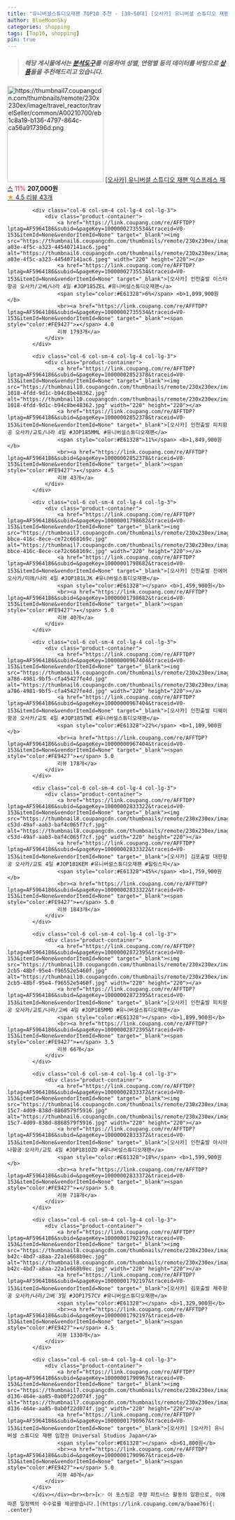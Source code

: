 ```yaml
---
title: "유니버셜스튜디오재팬 TOP10 추천 - [30~50대] [오사카] 유니버셜 스튜디오 재팬 익스프레스 패스"
author: BlueMoonSky
categories: shopping
tags: [Top10, shopping]
pin: true
---
```


> ##### 해당 게시물에서는 [**분석도구**](https://itemscout.io/)를 이용하여 **성별**, **연령별** 등의 데이터를 바탕으로 [**상품**](https://link.coupang.com/a/baae76)들을 추천해드리고 있습니다.
<div class="container"><div class="row">
            <div class="col-6 col-sm-4 col-lg-4 col-lg-3">
                <div class="product-container">
                    <a href="https://link.coupang.com/re/AFFTDP?lptag=AF5964186&subid=&pageKey=10000002843235&traceid=V0-153&itemId=None&vendorItemId=None" target="_blank"><img src="https://thumbnail7.coupangcdn.com/thumbnails/remote/230x230ex/image/travel_reactor/travelSeller/common/A00210700/eb1c8a19-b136-4797-864c-ca56a917396d.png" alt="https://thumbnail7.coupangcdn.com/thumbnails/remote/230x230ex/image/travel_reactor/travelSeller/common/A00210700/eb1c8a19-b136-4797-864c-ca56a917396d.png" width="220" height="220"></a>
                    <a href="https://link.coupang.com/re/AFFTDP?lptag=AF5964186&subid=&pageKey=10000002843235&traceid=V0-153&itemId=None&vendorItemId=None" target="_blank">[오사카] 유니버셜 스튜디오 재팬 익스프레스 패스</a>
                    <span style="color:#E61328">11%</span> <b>207,000원</b>
                    <br><a href="https://link.coupang.com/re/AFFTDP?lptag=AF5964186&subid=&pageKey=10000002843235&traceid=V0-153&itemId=None&vendorItemId=None" target="_blank"><span style="color:#FE9427">★</span> 4.5
                    리뷰 43개</a>
                </div>
            </div>
            
            <div class="col-6 col-sm-4 col-lg-4 col-lg-3">
                <div class="product-container">
                    <a href="https://link.coupang.com/re/AFFTDP?lptag=AF5964186&subid=&pageKey=10000002735534&traceid=V0-153&itemId=None&vendorItemId=None" target="_blank"><img src="https://thumbnail6.coupangcdn.com/thumbnails/remote/230x230ex/image/travel_reactor/travelSeller/common/A00782195/d5a0c3f8-a03e-4f5c-a323-445407141ac6.jpeg" alt="https://thumbnail6.coupangcdn.com/thumbnails/remote/230x230ex/image/travel_reactor/travelSeller/common/A00782195/d5a0c3f8-a03e-4f5c-a323-445407141ac6.jpeg" width="220" height="220"></a>
                    <a href="https://link.coupang.com/re/AFFTDP?lptag=AF5964186&subid=&pageKey=10000002735534&traceid=V0-153&itemId=None&vendorItemId=None" target="_blank">[오사카] 인천출발 이스타항공 오사카/고베/나라 4일 #JOP185ZEL #유니버설스튜디오재팬</a>
                    <span style="color:#E61328">6%</span> <b>1,099,900원</b>
                    <br><a href="https://link.coupang.com/re/AFFTDP?lptag=AF5964186&subid=&pageKey=10000002735534&traceid=V0-153&itemId=None&vendorItemId=None" target="_blank"><span style="color:#FE9427">★</span> 4.0
                    리뷰 1793개</a>
                </div>
            </div>
            
            <div class="col-6 col-sm-4 col-lg-4 col-lg-3">
                <div class="product-container">
                    <a href="https://link.coupang.com/re/AFFTDP?lptag=AF5964186&subid=&pageKey=10000002852378&traceid=V0-153&itemId=None&vendorItemId=None" target="_blank"><img src="https://thumbnail10.coupangcdn.com/thumbnails/remote/230x230ex/image/travel_reactor/travelSeller/common/A00782195/51eb7117-1018-4fdd-9d1c-b94c8be48362.jpg" alt="https://thumbnail10.coupangcdn.com/thumbnails/remote/230x230ex/image/travel_reactor/travelSeller/common/A00782195/51eb7117-1018-4fdd-9d1c-b94c8be48362.jpg" width="220" height="220"></a>
                    <a href="https://link.coupang.com/re/AFFTDP?lptag=AF5964186&subid=&pageKey=10000002852378&traceid=V0-153&itemId=None&vendorItemId=None" target="_blank">[오사카] 인천출발 피치항공 오사카/교토/나라 4일 #JOP185MML #유니버설스튜디오재팬</a>
                    <span style="color:#E61328">11%</span> <b>1,849,900원</b>
                    <br><a href="https://link.coupang.com/re/AFFTDP?lptag=AF5964186&subid=&pageKey=10000002852378&traceid=V0-153&itemId=None&vendorItemId=None" target="_blank"><span style="color:#FE9427">★</span> 4.5
                    리뷰 43개</a>
                </div>
            </div>
            
            <div class="col-6 col-sm-4 col-lg-4 col-lg-3">
                <div class="product-container">
                    <a href="https://link.coupang.com/re/AFFTDP?lptag=AF5964186&subid=&pageKey=10000001798682&traceid=V0-153&itemId=None&vendorItemId=None" target="_blank"><img src="https://thumbnail7.coupangcdn.com/thumbnails/remote/230x230ex/image/travel_reactor/travelSeller/common/A00782195/b9f8cb37-bbce-416c-8ece-ce72c668169c.jpg" alt="https://thumbnail7.coupangcdn.com/thumbnails/remote/230x230ex/image/travel_reactor/travelSeller/common/A00782195/b9f8cb37-bbce-416c-8ece-ce72c668169c.jpg" width="220" height="220"></a>
                    <a href="https://link.coupang.com/re/AFFTDP?lptag=AF5964186&subid=&pageKey=10000001798682&traceid=V0-153&itemId=None&vendorItemId=None" target="_blank">[오사카] 인천출발 진에어 오사카/미에/나라 4일 #JOP181LJK #유니버설스튜디오재팬</a>
                    <span style="color:#E61328"></span> <b>1,459,900원</b>
                    <br><a href="https://link.coupang.com/re/AFFTDP?lptag=AF5964186&subid=&pageKey=10000001798682&traceid=V0-153&itemId=None&vendorItemId=None" target="_blank"><span style="color:#FE9427">★</span> 5.0
                    리뷰 40개</a>
                </div>
            </div>
            
            <div class="col-6 col-sm-4 col-lg-4 col-lg-3">
                <div class="product-container">
                    <a href="https://link.coupang.com/re/AFFTDP?lptag=AF5964186&subid=&pageKey=10000000967404&traceid=V0-153&itemId=None&vendorItemId=None" target="_blank"><img src="https://thumbnail6.coupangcdn.com/thumbnails/remote/230x230ex/image/travel_reactor/travelSeller/common/A00782195/189829a1-a786-4981-9bf5-cfa45427fe4d.jpg" alt="https://thumbnail6.coupangcdn.com/thumbnails/remote/230x230ex/image/travel_reactor/travelSeller/common/A00782195/189829a1-a786-4981-9bf5-cfa45427fe4d.jpg" width="220" height="220"></a>
                    <a href="https://link.coupang.com/re/AFFTDP?lptag=AF5964186&subid=&pageKey=10000000967404&traceid=V0-153&itemId=None&vendorItemId=None" target="_blank">[오사카] 인천출발 티웨이항공 오사카/교토 4일 #JOP185TWE #유니버설스튜디오재팬</a>
                    <span style="color:#E61328">22%</span> <b>1,109,900원</b>
                    <br><a href="https://link.coupang.com/re/AFFTDP?lptag=AF5964186&subid=&pageKey=10000000967404&traceid=V0-153&itemId=None&vendorItemId=None" target="_blank"><span style="color:#FE9427">★</span> 5.0
                    리뷰 178개</a>
                </div>
            </div>
            
            <div class="col-6 col-sm-4 col-lg-4 col-lg-3">
                <div class="product-container">
                    <a href="https://link.coupang.com/re/AFFTDP?lptag=AF5964186&subid=&pageKey=10000002833322&traceid=V0-153&itemId=None&vendorItemId=None" target="_blank"><img src="https://thumbnail8.coupangcdn.com/thumbnails/remote/230x230ex/image/travel_reactor/travelSeller/common/A00782195/1da7c44b-c53d-49af-aab3-baf4c065f7cf.jpg" alt="https://thumbnail8.coupangcdn.com/thumbnails/remote/230x230ex/image/travel_reactor/travelSeller/common/A00782195/1da7c44b-c53d-49af-aab3-baf4c065f7cf.jpg" width="220" height="220"></a>
                    <a href="https://link.coupang.com/re/AFFTDP?lptag=AF5964186&subid=&pageKey=10000002833322&traceid=V0-153&itemId=None&vendorItemId=None" target="_blank">[오사카] 김포출발 대한항공 오사카/교토 4일 #JOP181KEM #유니버설스튜디오재팬 #힐링스파</a>
                    <span style="color:#E61328">45%</span> <b>1,759,900원</b>
                    <br><a href="https://link.coupang.com/re/AFFTDP?lptag=AF5964186&subid=&pageKey=10000002833322&traceid=V0-153&itemId=None&vendorItemId=None" target="_blank"><span style="color:#FE9427">★</span> 5.0
                    리뷰 1843개</a>
                </div>
            </div>
            
            <div class="col-6 col-sm-4 col-lg-4 col-lg-3">
                <div class="product-container">
                    <a href="https://link.coupang.com/re/AFFTDP?lptag=AF5964186&subid=&pageKey=10000002872395&traceid=V0-153&itemId=None&vendorItemId=None" target="_blank"><img src="https://thumbnail10.coupangcdn.com/thumbnails/remote/230x230ex/image/travel_reactor/travelSeller/common/A00782195/9749a463-2cb5-48bf-95e4-f96552e5460f.jpg" alt="https://thumbnail10.coupangcdn.com/thumbnails/remote/230x230ex/image/travel_reactor/travelSeller/common/A00782195/9749a463-2cb5-48bf-95e4-f96552e5460f.jpg" width="220" height="220"></a>
                    <a href="https://link.coupang.com/re/AFFTDP?lptag=AF5964186&subid=&pageKey=10000002872395&traceid=V0-153&itemId=None&vendorItemId=None" target="_blank">[오사카] 인천출발 피치항공 오사카/교토/나라/고베 4일 #JOP185MMD #유니버설스튜디오재팬</a>
                    <span style="color:#E61328"></span> <b>1,899,900원</b>
                    <br><a href="https://link.coupang.com/re/AFFTDP?lptag=AF5964186&subid=&pageKey=10000002872395&traceid=V0-153&itemId=None&vendorItemId=None" target="_blank"><span style="color:#FE9427">★</span> 3.5
                    리뷰 66개</a>
                </div>
            </div>
            
            <div class="col-6 col-sm-4 col-lg-4 col-lg-3">
                <div class="product-container">
                    <a href="https://link.coupang.com/re/AFFTDP?lptag=AF5964186&subid=&pageKey=10000002833372&traceid=V0-153&itemId=None&vendorItemId=None" target="_blank"><img src="https://thumbnail6.coupangcdn.com/thumbnails/remote/230x230ex/image/travel_reactor/travelSeller/common/A00782195/b7c8e8e0-15c7-4d09-838d-8868579f5916.jpg" alt="https://thumbnail6.coupangcdn.com/thumbnails/remote/230x230ex/image/travel_reactor/travelSeller/common/A00782195/b7c8e8e0-15c7-4d09-838d-8868579f5916.jpg" width="220" height="220"></a>
                    <a href="https://link.coupang.com/re/AFFTDP?lptag=AF5964186&subid=&pageKey=10000002833372&traceid=V0-153&itemId=None&vendorItemId=None" target="_blank">[오사카] 인천출발 아시아나항공 오사카/교토 4일 #JOP181OZD #유니버설스튜디오재팬</a>
                    <span style="color:#E61328">18%</span> <b>1,599,900원</b>
                    <br><a href="https://link.coupang.com/re/AFFTDP?lptag=AF5964186&subid=&pageKey=10000002833372&traceid=V0-153&itemId=None&vendorItemId=None" target="_blank"><span style="color:#FE9427">★</span> 5.0
                    리뷰 718개</a>
                </div>
            </div>
            
            <div class="col-6 col-sm-4 col-lg-4 col-lg-3">
                <div class="product-container">
                    <a href="https://link.coupang.com/re/AFFTDP?lptag=AF5964186&subid=&pageKey=10000001792197&traceid=V0-153&itemId=None&vendorItemId=None" target="_blank"><img src="https://thumbnail8.coupangcdn.com/thumbnails/remote/230x230ex/image/travel_reactor/travelSeller/common/A00782195/a5aa45d1-b42c-4bd7-a8aa-22a1e668b9ec.jpg" alt="https://thumbnail8.coupangcdn.com/thumbnails/remote/230x230ex/image/travel_reactor/travelSeller/common/A00782195/a5aa45d1-b42c-4bd7-a8aa-22a1e668b9ec.jpg" width="220" height="220"></a>
                    <a href="https://link.coupang.com/re/AFFTDP?lptag=AF5964186&subid=&pageKey=10000001792197&traceid=V0-153&itemId=None&vendorItemId=None" target="_blank">[오사카] 김포출발 제주항공 오사카/나라/고베 3일 #JOP1757CV #유니버설스튜디오재팬</a>
                    <span style="color:#E61328"></span> <b>1,329,900원</b>
                    <br><a href="https://link.coupang.com/re/AFFTDP?lptag=AF5964186&subid=&pageKey=10000001792197&traceid=V0-153&itemId=None&vendorItemId=None" target="_blank"><span style="color:#FE9427">★</span> 4.5
                    리뷰 1330개</a>
                </div>
            </div>
            
            <div class="col-6 col-sm-4 col-lg-4 col-lg-3">
                <div class="product-container">
                    <a href="https://link.coupang.com/re/AFFTDP?lptag=AF5964186&subid=&pageKey=10000001790967&traceid=V0-153&itemId=None&vendorItemId=None" target="_blank"><img src="https://thumbnail7.coupangcdn.com/thumbnails/remote/230x230ex/image/travel_reactor/travelSeller/common/A00210700/9000f095-d136-464e-aa85-0ab0f22d074f.jpg" alt="https://thumbnail7.coupangcdn.com/thumbnails/remote/230x230ex/image/travel_reactor/travelSeller/common/A00210700/9000f095-d136-464e-aa85-0ab0f22d074f.jpg" width="220" height="220"></a>
                    <a href="https://link.coupang.com/re/AFFTDP?lptag=AF5964186&subid=&pageKey=10000001790967&traceid=V0-153&itemId=None&vendorItemId=None" target="_blank">[오사카] [오사카] 유니버셜 스튜디오 재팬 입장권 Universal Studios Japan</a>
                    <span style="color:#E61328"></span> <b>61,800원</b>
                    <br><a href="https://link.coupang.com/re/AFFTDP?lptag=AF5964186&subid=&pageKey=10000001790967&traceid=V0-153&itemId=None&vendorItemId=None" target="_blank"><span style="color:#FE9427">★</span> 5.0
                    리뷰 40개</a>
                </div>
            </div>
            </div></div><br><br>[👉 이 포스팅은 쿠팡 파트너스 활동의 일환으로, 이에 따른 일정액의 수수료를 제공받습니다.](https://link.coupang.com/a/baae76){: .center}